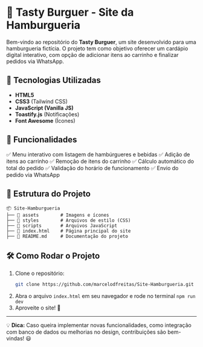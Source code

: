 # 🍔 Tasty Burguer - Site da Hamburgueria

Bem-vindo ao repositório do **Tasty Burguer**, um site desenvolvido para uma hamburgueria fictícia. O projeto tem como objetivo oferecer um cardápio digital interativo, com opção de adicionar itens ao carrinho e finalizar pedidos via WhatsApp.

## 🚀 Tecnologias Utilizadas

- **HTML5**
- **CSS3** (Tailwind CSS)
- **JavaScript (Vanilla JS)**
- **Toastify.js** (Notificações)
- **Font Awesome** (Ícones)

## 📌 Funcionalidades

✅ Menu interativo com listagem de hambúrgueres e bebidas
✅ Adição de itens ao carrinho
✅ Remoção de itens do carrinho
✅ Cálculo automático do total do pedido
✅ Validação do horário de funcionamento
✅ Envio do pedido via WhatsApp

## 📂 Estrutura do Projeto

```
📦 Site-Hamburgueria
├── 📂 assets        # Imagens e ícones
├── 📂 styles        # Arquivos de estilo (CSS)
├── 📂 scripts       # Arquivos JavaScript
├── 📜 index.html    # Página principal do site
├── 📜 README.md     # Documentação do projeto
```

## 🛠️ Como Rodar o Projeto

1. Clone o repositório:
   ```sh
   git clone https://github.com/marcelodfreitas/Site-Hamburgueria.git
   ```
2. Abra o arquivo `index.html` em seu navegador e rode no terminal `npm run dev`
3. Aproveite o site! 🍔

---
💡 **Dica:** Caso queira implementar novas funcionalidades, como integração com banco de dados ou melhorias no design, contribuições são bem-vindas! 😃

